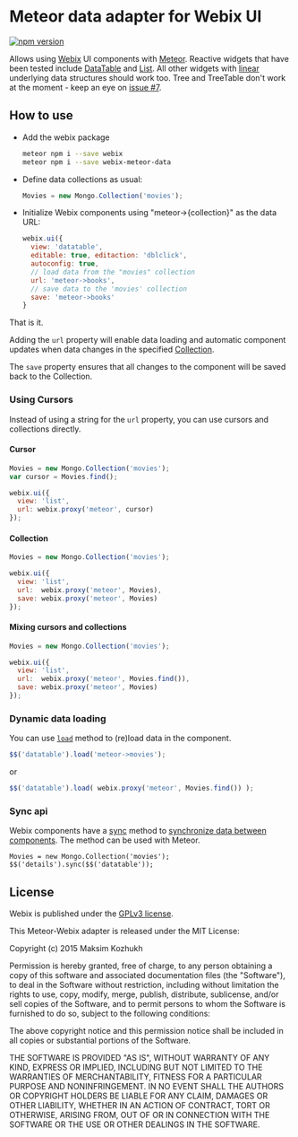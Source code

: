 Meteor data adapter for Webix UI
================================

[![npm version](https://badge.fury.io/js/webix-meteor-data.svg)](https://badge.fury.io/js/webix-meteor-data)

Allows using [Webix](http://webix.com) UI components with [Meteor](https://meteor.com/).
Reactive widgets that have been tested include [DataTable](http://docs.webix.com/datatable__index.html)
and [List](http://docs.webix.com/desktop__list.html). All other widgets with
[linear](http://docs.webix.com/desktop__dynamic_loading.html) underlying data structures should work too. Tree and TreeTable don't work at the moment - keep an eye on [issue #7](https://github.com/webix-hub/webix-meteor-data/issues/7#issuecomment-119328896]).

How to use
-----------

- Add the webix package

    ```sh
    meteor npm i --save webix
    meteor npm i --save webix-meteor-data
    ```

- Define data collections as usual:

    ```js
    Movies = new Mongo.Collection('movies');
    ```

- Initialize Webix components using "meteor->{collection}" as the data URL:

    ```js
    webix.ui({
      view: 'datatable',
      editable: true, editaction: 'dblclick',
      autoconfig: true,
      // load data from the "movies" collection
      url: 'meteor->books',
      // save data to the 'movies' collection
      save: 'meteor->books'
    }
    ```

That is it.

Adding the `url` property will enable data loading and automatic component updates when data changes in the
specified [Collection](http://docs.meteor.com/#/full/collections).

The `save` property ensures that all changes to the component will be saved back to the Collection.



### Using Cursors

Instead of using a string for the `url` property, you can use cursors and collections directly.


#### Cursor

```js
Movies = new Mongo.Collection('movies');
var cursor = Movies.find();

webix.ui({
  view: 'list',
  url: webix.proxy('meteor', cursor)
});
```

#### Collection

```js
Movies = new Mongo.Collection('movies');

webix.ui({
  view: 'list',
  url:  webix.proxy('meteor', Movies),
  save: webix.proxy('meteor', Movies)
});
```  

#### Mixing cursors and collections

```js
Movies = new Mongo.Collection('movies');

webix.ui({
  view: 'list',
  url:  webix.proxy('meteor', Movies.find()),
  save: webix.proxy('meteor', Movies)
});
```


### Dynamic data loading

You can use [`load`](http://docs.webix.com/api__atomdataloader_load.html) method to (re)load data in the component. 

```js
$$('datatable').load('meteor->movies');
```

or

```js
$$('datatable').load( webix.proxy('meteor', Movies.find()) );
```




### Sync api

Webix components have a [sync](http://docs.webix.com/api__link__ui.proto_sync.html) method to
[synchronize data between components](http://docs.webix.com/desktop__data_binding.html). The method can be used with Meteor.


```
Movies = new Mongo.Collection('movies');
$$('details').sync($$('datatable'));
```

License
----------

Webix is published under the [GPLv3 license](https://github.com/dandv/meteor-webix/issues/1#issuecomment-74756813).

This Meteor-Webix adapter is released under the MIT License:

Copyright (c) 2015 Maksim Kozhukh 

Permission is hereby granted, free of charge, to any person obtaining a copy
of this software and associated documentation files (the "Software"), to deal
in the Software without restriction, including without limitation the rights
to use, copy, modify, merge, publish, distribute, sublicense, and/or sell
copies of the Software, and to permit persons to whom the Software is
furnished to do so, subject to the following conditions:

The above copyright notice and this permission notice shall be included in
all copies or substantial portions of the Software.

THE SOFTWARE IS PROVIDED "AS IS", WITHOUT WARRANTY OF ANY KIND, EXPRESS OR
IMPLIED, INCLUDING BUT NOT LIMITED TO THE WARRANTIES OF MERCHANTABILITY,
FITNESS FOR A PARTICULAR PURPOSE AND NONINFRINGEMENT. IN NO EVENT SHALL THE
AUTHORS OR COPYRIGHT HOLDERS BE LIABLE FOR ANY CLAIM, DAMAGES OR OTHER
LIABILITY, WHETHER IN AN ACTION OF CONTRACT, TORT OR OTHERWISE, ARISING FROM,
OUT OF OR IN CONNECTION WITH THE SOFTWARE OR THE USE OR OTHER DEALINGS IN
THE SOFTWARE.
